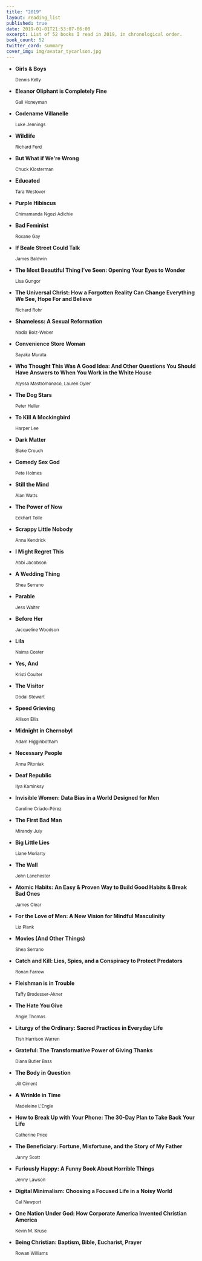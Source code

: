 ```yaml
---
title: "2019"
layout: reading_list
published: true
date: 2019-01-01T21:53:07-06:00
excerpt: List of 52 books I read in 2019, in chronological order.
book_count: 52
twitter_card: summary
cover_img: img/avatar_tycarlson.jpg
---
```


- **Girls & Boys**
  <div><small>Dennis Kelly</small></div>

- **Eleanor Oliphant is Completely Fine**
  <div><small>Gail Honeyman</small></div>

- **Codename Villanelle**
  <div><small>Luke Jennings</small></div>

- **Wildlife**
  <div><small>Richard Ford</small></div>

- **But What if We're Wrong**
  <div><small>Chuck Klosterman</small></div>

- **Educated**
  <div><small>Tara Westover</small></div>

- **Purple Hibiscus**
  <div><small>Chimamanda Ngozi Adichie</small></div>

- **Bad Feminist**
  <div><small>Roxane Gay</small></div>

- **If Beale Street Could Talk**
  <div><small>James Baldwin</small></div>

- **The Most Beautiful Thing I’ve Seen: Opening Your Eyes to Wonder**
  <div><small>Lisa Gungor</small></div>

- **The Universal Christ: How a Forgotten Reality Can Change Everything We See, Hope For and Believe**
  <div><small>Richard Rohr</small></div>

- **Shameless: A Sexual Reformation**
  <div><small>Nadia Bolz-Weber</small></div>

- **Convenience Store Woman**
  <div><small>Sayaka Murata</small></div>

- **Who Thought This Was A Good Idea: And Other Questions You Should Have Answers to When You Work in the White House**
  <div><small>Alyssa Mastromonaco, Lauren Oyler</small></div>

- **The Dog Stars**
  <div><small>Peter Heller</small></div>

- **To Kill A Mockingbird**
  <div><small>Harper Lee</small></div>

- **Dark Matter**
  <div><small>Blake Crouch</small></div>

- **Comedy Sex God**
  <div><small>Pete Holmes</small></div>

- **Still the Mind**
  <div><small>Alan Watts</small></div>

- **The Power of Now**
  <div><small>Eckhart Tolle</small></div>

- **Scrappy Little Nobody**
  <div><small>Anna Kendrick</small></div>

- **I Might Regret This**
  <div><small>Abbi Jacobson</small></div>

- **A Wedding Thing**
  <div><small>Shea Serrano</small></div>

- **Parable**
  <div><small>Jess Walter</small></div>

- **Before Her**
  <div><small>Jacqueline Woodson</small></div>

- **Lila**
  <div><small>Naima Coster</small></div>

- **Yes, And**
  <div><small>Kristi Coulter</small></div>

- **The Visitor**
  <div><small>Dodai Stewart</small></div>

- **Speed Grieving**
  <div><small>Allison Ellis</small></div>

- **Midnight in Chernobyl**
  <div><small>Adam Higginbotham</small></div>

- **Necessary People**
  <div><small>Anna Pitoniak</small></div>

- **Deaf Republic**
  <div><small>Ilya Kaminksy</small></div>

- **Invisible Women: Data Bias in a World Designed for Men**
  <div><small> Caroline Criado-Pérez</small></div>

- **The First Bad Man**
  <div><small>Mirandy July</small></div>

- **Big Little Lies**
  <div><small>Liane Moriarty</small></div>

- **The Wall**
  <div><small>John Lanchester</small></div>

- **Atomic Habits: An Easy & Proven Way to Build Good Habits & Break Bad Ones**
  <div><small>James Clear</small></div>

- **For the Love of Men: A New Vision for Mindful Masculinity**
  <div><small>Liz Plank</small></div>

- **Movies (And Other Things)**
  <div><small>Shea Serrano</small></div>

- **Catch and Kill: Lies, Spies, and a Conspiracy to Protect Predators**
  <div><small>Ronan Farrow</small></div>

- **Fleishman is in Trouble**
  <div><small>Taffy Brodesser-Akner</small></div>

- **The Hate You Give**
  <div><small>Angie Thomas</small></div>

- **Liturgy of the Ordinary: Sacred Practices in Everyday Life**
  <div><small>Tish Harrison Warren</small></div>

- **Grateful: The Transformative Power of Giving Thanks**
  <div><small>Diana Butler Bass</small></div>

- **The Body in Question**
  <div><small>Jill Ciment</small></div>

- **A Wrinkle in Time**
  <div><small>Madeleine L'Engle</small></div>

- **How to Break Up with Your Phone: The 30-Day Plan to Take Back Your Life**
  <div><small>Catherine Price</small></div>

- **The Beneficiary: Fortune, Misfortune, and the Story of My Father**
  <div><small>Janny Scott</small></div>

- **Furiously Happy: A Funny Book About Horrible Things**
  <div><small>Jenny Lawson</small></div>

- **Digital Minimalism: Choosing a Focused Life in a Noisy World**
  <div><small>Cal Newport</small></div>

- **One Nation Under God: How Corporate America Invented Christian America**
  <div><small>Kevin M. Kruse</small></div>

- **Being Christian: Baptism, Bible, Eucharist, Prayer**
  <div><small>Rowan Williams</small></div>
